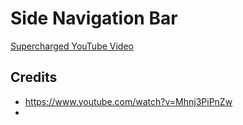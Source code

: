 
# Side Navigation Bar

[Supercharged YouTube Video](https://www.youtube.com/watch?v=e5CXg1sjTqQ)

## Credits

- https://www.youtube.com/watch?v=Mhnj3PiPnZw
- 
